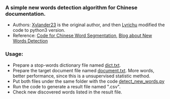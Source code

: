 ### A simple new words detection algorithm for Chinese documentation.
  * Authors: [Xylander23](https://github.com/xylander23/New-Word-Detection) is the original author, and then [Lyrichu](https://github.com/Lyrichu/NewWordDetection) modified the code to python3 version.
  * Reference: [Code for Chinese Word Segmentation](https://github.com/Moonshile/ChineseWordSegmentation), [Blog about New Words Detection](http://www.matrix67.com/blog/archives/5044)

### Usage:
  * Prepare a stop-words dictionary file named [dict.txt](https://github.com/Schlampig/i_learn_deep/blob/master/NewWordDetection/dict.txt).
  * Prepare the target document file named [document.txt](https://github.com/Schlampig/i_learn_deep/blob/master/NewWordDetection/document.txt). More words, better performance, since this is a unsupervised statistic method.
  * Put both files under the same folder with the code [detect_new_words.py](https://github.com/Schlampig/i_learn_deep/blob/master/NewWordDetection/detect_new_words.py)
  * Run the code to generate a result file named ".csv".
  * Check new discovered words listed in the result file.
